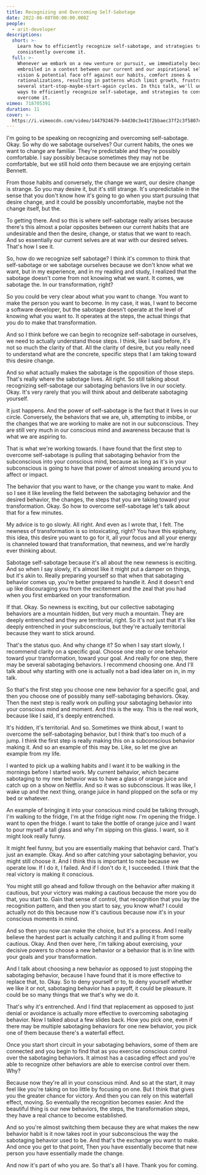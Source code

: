 ```yaml
---
title: Recognizing and Overcoming Self-Sabotage
date: 2022-06-08T00:00:00.000Z
people:
  - arit-developer
descriptions:
  short: >-
    Learn how to efficiently recognize self-sabotage, and strategies to
    consistently overcome it.
  full: >-
    Whenever we embark on a new venture or pursuit, we immediately become
    embroiled in a contest between our current and our aspirational selves. Our
    vision & potential face off against our habits, comfort zones &
    rationalizations, resulting in patterns which limit growth, frustrations and
    several start-stop-maybe-start-again cycles. In this talk, we'll uncover
    ways to efficiently recognize self-sabotage, and strategies to consistently
    overcome it.
vimeo: 718705391
duration: 11
cover: >-
  https://i.vimeocdn.com/video/1447924679-b4d30c3e41f2bbaec37f2c3f5807c219cf4d4a95d7c07db73837786083028cc9-d
---
```


I'm going to be speaking on recognizing and overcoming self-sabotage. Okay. So why do we sabotage ourselves? Our current habits, the ones we want to change are familiar. They're predictable and they're possibly comfortable. I say possibly because sometimes they may not be comfortable, but we still hold onto them because we are enjoying certain Bennett.

From those habits and conversely, the change we want, our desire change is strange. So you may desire it, but it's still strange. It's unpredictable in the sense that you don't know how it's going to go when you start pursuing that desire change, and it could be possibly uncomfortable, maybe not the change itself, but the.

To getting there. And so this is where self-sabotage really arises because there's this almost a polar opposites between our current habits that are undesirable and then the desire, change, or status that we want to reach. And so essentially our current selves are at war with our desired selves. That's how I see it.

So, how do we recognize self sabotage? I think it's common to think that self-sabotage or we sabotage ourselves because we don't know what we want, but in my experience, and in my reading and study, I realized that the sabotage doesn't come from not knowing what we want. It comes, we sabotage the. In our transformation, right?

So you could be very clear about what you want to change. You want to make the person you want to become. In my case, it was, I want to become a software developer, but the sabotage doesn't operate at the level of knowing what you want to. It operates at the steps, the actual things that you do to make that transformation.

And so I think before we can begin to recognize self-sabotage in ourselves, we need to actually understand those steps. I think, like I said before, it's not so much the clarity of that. All the clarity of desire, but you really need to understand what are the concrete, specific steps that I am taking toward this desire change.

And so what actually makes the sabotage is the opposition of those steps. That's really where the sabotage lives. All right. So still talking about recognizing self-sabotage our sabotaging behaviors live in our society. Okay. It's very rarely that you will think about and deliberate sabotaging yourself.

It just happens. And the power of self-sabotage is the fact that it lives in our circle. Conversely, the behaviors that we are, uh, attempting to imbibe, or the changes that we are working to make are not in our subconscious. They are still very much in our conscious mind and awareness because that is what we are aspiring to.

That is what we're working towards. I have found that the first step to overcome self-sabotage is pulling that sabotaging behavior from the subconscious into your conscious mind, because as long as it's in your subconscious is going to have that power of almost sneaking around you to affect or impact.

The behavior that you want to have, or the change you want to make. And so I see it like leveling the field between the sabotaging behavior and the desired behavior, the changes, the steps that you are taking toward your transformation. Okay. So how to overcome self-sabotage let's talk about that for a few minutes.

My advice is to go slowly. All right. And even as I wrote that, I felt. The newness of transformation is so intoxicating, right? You have this epiphany, this idea, this desire you want to go for it, all your focus and all your energy is channeled toward that transformation, that newness, and we're hardly ever thinking about.

Sabotage self-sabotage because it's all about the new newness is exciting. And so when I say slowly, it's almost like it might put a damper on things, but it's akin to. Really preparing yourself so that when that sabotaging behavior comes up, you're better prepared to handle it. And it doesn't end up like discouraging you from the excitement and the zeal that you had when you first embarked on your transformation.

If that. Okay. So newness is exciting, but our collective sabotaging behaviors are a mountain hidden, but very much a mountain. They are deeply entrenched and they are territorial, right. So it's not just that it's like deeply entrenched in your subconscious, but they're actually territorial because they want to stick around.

That's the status quo. And why change it? So when I say start slowly, I recommend clarity on a specific goal. Choose one step or one behavior toward your transformation, toward your goal. And really for one step, there may be several sabotaging behaviors. I recommend choosing one. And I'll talk about why starting with one is actually not a bad idea later on in, in my talk.

So that's the first step you choose one new behavior for a specific goal, and then you choose one of possibly many self-sabotaging behaviors. Okay. Then the next step is really work on pulling your sabotaging behavior into your conscious mind and moment. And this is the way. This is the real work, because like I said, it's deeply entrenched.

It's hidden, it's territorial. And so. Sometimes we think about, I want to overcome the self-sabotaging behavior, but I think that's too much of a jump. I think the first step is really making this on a subconscious behavior making it. And so an example of this may be. Like, so let me give an example from my life.

I wanted to pick up a walking habits and I want it to be walking in the mornings before I started work. My current behavior, which became sabotaging to my new behavior was to have a glass of orange juice and catch up on a show on Netflix. And so it was so subconscious. It was like, I wake up and the next thing, orange juice in hand plopped on the sofa or my bed or whatever.

An example of bringing it into your conscious mind could be talking through, I'm walking to the fridge, I'm at the fridge right now. I'm opening the fridge. I want to open the fridge. I want to take the bottle of orange juice and I want to pour myself a tall glass and why I'm sipping on this glass. I want, so it might look really funny.

It might feel funny, but you are essentially making that behavior card. That's just an example. Okay. And so after catching your sabotaging behavior, you might still choose it. And I think this is important to note because we operate low. If I do it, I failed. And if I don't do it, I succeeded. I think that the real victory is making it conscious.

You might still go ahead and follow through on the behavior after making it cautious, but your victory was making a cautious because the more you do that, you start to. Gain that sense of control, that recognition that you lay the recognition pattern, and then you start to say, you know what? I could actually not do this because now it's cautious because now it's in your conscious moments in mind.

And so then you now can make the choice, but it's a process. And I really believe the hardest part is actually catching it and pulling it from some cautious. Okay. And then over here, I'm talking about exercising, your decisive powers to choose a new behavior or a behavior that is in line with your goals and your transformation.

And I talk about choosing a new behavior as opposed to just stopping the sabotaging behavior, because I have found that it is more effective to replace that, to. Okay. So to deny yourself or to, to deny yourself whether we like it or not, sabotaging behavior has a payoff, it could be pleasure. It could be so many things that we that's why we do it.

That's why it's entrenched. And I find that replacement as opposed to just denial or avoidance is actually more effective to overcoming sabotaging behavior. Now I talked about a few slides back. How you pick one, even if there may be multiple sabotaging behaviors for one new behavior, you pick one of them because there's a waterfall effect.

Once you start short circuit in your sabotaging behaviors, some of them are connected and you begin to find that as you exercise conscious control over the sabotaging behaviors. It almost has a cascading effect and you're able to recognize other behaviors are able to exercise control over them. Why?

Because now they're all in your conscious mind. And so at the start, it may feel like you're taking on too little by focusing on one. But I think that gives you the greater chance for victory. And then you can rely on this waterfall effect, moving. So eventually the recognition becomes easier. And the beautiful thing is our new behaviors, the steps, the transformation steps, they have a real chance to become established.

And so you're almost switching them because they are what makes the new behavior habit is it now takes root in your subconscious the way the sabotaging behavior used to be. And that's the exchange you want to make. And once you get to that point, Then you have essentially become that new person you have essentially made the change.

And now it's part of who you are. So that's all I have. Thank you for coming.

